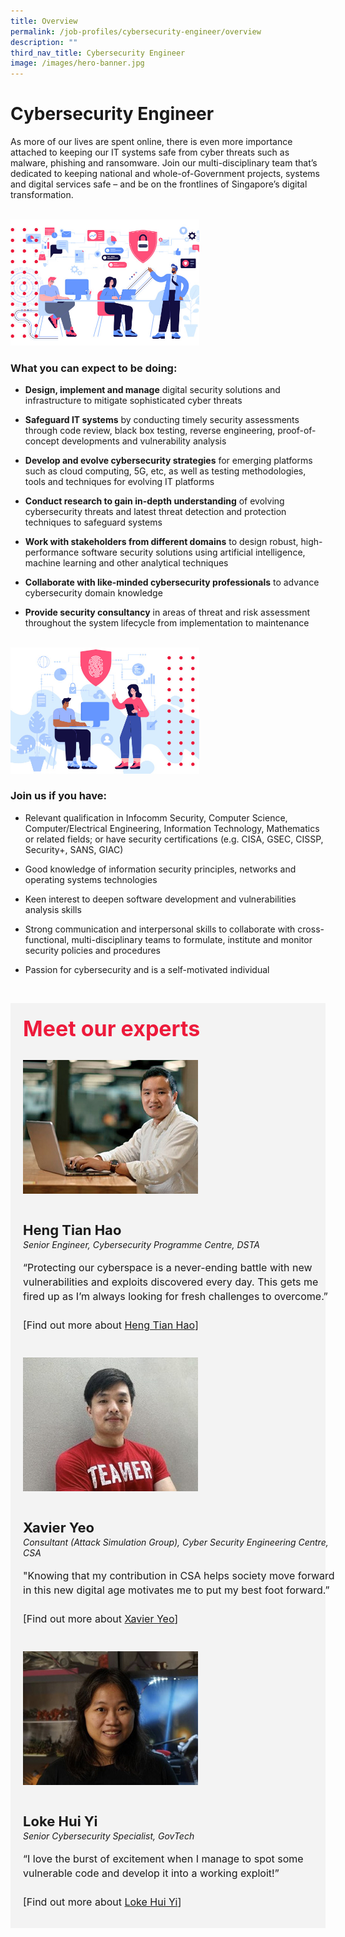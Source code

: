 ```yaml
---
title: Overview
permalink: /job-profiles/cybersecurity-engineer/overview
description: ""
third_nav_title: Cybersecurity Engineer
image: /images/hero-banner.jpg
---
```

# Cybersecurity Engineer
As more of our lives are spent online, there is even more importance attached to keeping our IT systems safe from cyber threats such as malware, phishing and ransomware. Join our multi-disciplinary team that’s dedicated to keeping national and whole-of-Government projects, systems and digital services safe – and be on the frontlines of Singapore’s digital transformation. 

<br>
<div style="width:60%;height:60%;"><img src="images/job-profile-ce1.jpg" alt="Cybersecurity Engineer"></div>

### What you can expect to be doing:

* **Design, implement and manage** digital security solutions and infrastructure to mitigate sophisticated cyber threats 

* **Safeguard IT systems** by conducting timely security assessments through code review, black box testing, reverse engineering, proof-of-concept developments and vulnerability analysis

* **Develop and evolve cybersecurity strategies** for emerging platforms such as cloud computing, 5G, etc, as well as testing methodologies, tools and techniques for evolving IT platforms 

* **Conduct research to gain in-depth understanding** of evolving cybersecurity threats and latest threat detection and protection techniques to safeguard systems

* **Work with stakeholders from different domains** to design robust, high-performance software security solutions using artificial intelligence, machine learning and other analytical techniques

* **Collaborate with like-minded cybersecurity professionals** to advance cybersecurity domain knowledge

* **Provide security consultancy** in areas of threat and risk assessment throughout the system lifecycle from implementation to maintenance

<br>
<div style="width:60%;height:60%;"><img src="images/job-profile-ce2.jpg" alt="Cybersecurity Engineer"></div>

### Join us if you have:

* Relevant qualification in Infocomm Security, Computer Science, Computer/Electrical Engineering, Information Technology, Mathematics or related fields; or have security certifications (e.g. CISA, GSEC, CISSP, Security+, SANS, GIAC)

* Good knowledge of information security principles, networks and operating systems technologies

* Keen interest to deepen software development and vulnerabilities analysis skills 

* Strong communication and interpersonal skills to collaborate with cross-functional, multi-disciplinary teams to formulate, institute and monitor security policies and procedures

* Passion for cybersecurity and is a self-motivated individual 

​
<div class="row" style="font-size:34px; font-weight: 700; color: #ed1a3b; background-color: #f3f3f3; padding: 20px 0px 20px 20px;"> Meet our experts</div>
        
<div class="row" style="background-color: #f3f3f3;">
      <div class="column" style="padding: 10px 0px 30px 20px;"><img src="images/heng-tian-hao.jpg" alt="Heng Tian Hao"></div>
      <div class="column" style="width: 100%; padding: 10px 20px 30px 20px;">
       <span style="font-size: 22px; font-weight: bold; line-height: 30px;">Heng Tian Hao</span><br><span style="font-size: 14px; font-style: italic; line-height: 16px;">Senior Engineer, Cybersecurity Programme Centre, DSTA</span><br><br>
    <span style="font-size: 16px; line-height: 23px;">“Protecting our cyberspace is a never-ending battle with new vulnerabilities and exploits discovered every day. This gets me fired up as I’m always looking for fresh challenges to overcome.”<br><br> [Find out more about <a href="/job-profiles/cybersecurity-engineer/heng-tian-hao">Heng Tian Hao</a>]</span>
      </div>
</div>

<div class="row" style="background-color: #f3f3f3;">
      <div class="column" style="padding: 10px 0px 30px 20px;"><img src="images/Xavier-Yeo-2.jpg" alt="Xavier Yeo"></div>
      <div class="column" style="width: 100%; padding: 10px 20px 30px 20px; ">
       <span style="font-size: 22px; font-weight: bold; line-height: 30px;">Xavier Yeo</span><br><span style="font-size: 14px; font-style: italic; line-height: 16px;">Consultant (Attack Simulation Group),
Cyber Security Engineering Centre, CSA
</span><br><br>
    <span style="font-size: 16px; line-height: 23px;">"Knowing that my contribution in CSA helps society move forward in this new digital age motivates me to put my best foot forward.” <br><br>[Find out more about <a href="/job-profiles/cybersecurity-engineer/Xavier-Yeo">Xavier Yeo</a>]</span>
      </div>
</div>

<div class="row" style="background-color: #f3f3f3;">
      <div class="column" style="padding: 10px 0px 30px 20px;"><img src="images/Loke-Hui-Yi-2.jpg" alt="Loke Hui Yi"></div>
      <div class="column" style="width: 100%; padding: 10px 20px 30px 20px; ">
       <span style="font-size: 22px; font-weight: bold; line-height: 30px;">Loke Hui Yi</span><br><span style="font-size: 14px; font-style: italic; line-height: 16px;">Senior Cybersecurity Specialist, GovTech
</span><br><br>
    <span style="font-size: 16px; line-height: 23px;">“I love the burst of excitement when I manage to spot some vulnerable code and develop it into a working exploit!” <br><br>[Find out more about <a href="/job-profiles/cybersecurity-engineer/Loke-Hui-Yi">Loke Hui Yi</a>]</span>
      </div>
</div>